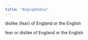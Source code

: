```yaml
---
title: "Anglophobia"
---
```

dislike (fear) of England or the English

fear or dislike of England or the English

